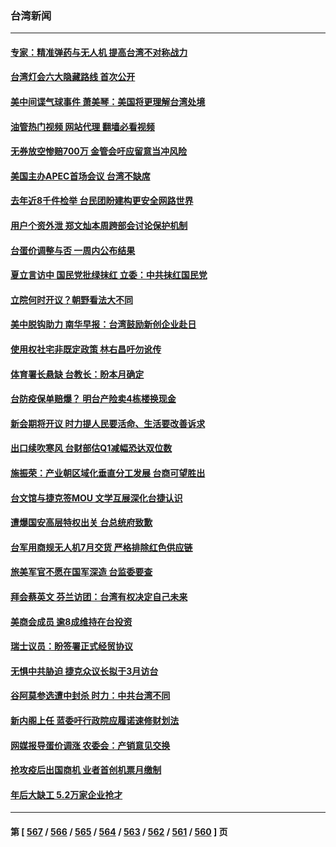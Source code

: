### 台湾新闻
---
#### [专家：精准弹药与无人机 提高台湾不对称战力](../../pages/ncid1349361/n13924544.md?02080445) 
#### [台湾灯会六大隐藏路线 首次公开](../../pages/ncid1349361/n13924628.md?02080445) 
#### [美中间谍气球事件 萧美琴：美国将更理解台湾处境](../../pages/ncid1349361/n13924682.md?02080445) 
#### [油管热门视频 网站代理 翻墙必看视频](http://138.2.39.72:81/youtube.html?epic-marker?02080445)
#### [无券放空惨赔700万 金管会吁应留意当冲风险](../../pages/ncid1349361/n13924619.md?02080445) 
#### [美国主办APEC首场会议 台湾不缺席](../../pages/ncid1349361/n13924614.md?02080445) 
#### [去年近8千件检举 台民团盼建构更安全网路世界](../../pages/ncid1349361/n13924662.md?02080445) 
#### [用户个资外泄 郑文灿本周跨部会讨论保护机制](../../pages/ncid1349361/n13924618.md?02080445) 
#### [台蛋价调整与否 一周内公布结果](../../pages/ncid1349361/n13924660.md?02080445) 
#### [夏立言访中 国民党批绿抹红 立委：中共抹红国民党](../../pages/ncid1349361/n13924636.md?02080445) 
#### [立院何时开议？朝野看法大不同](../../pages/ncid1349361/n13924624.md?02080445) 
#### [美中脱钩助力 南华早报：台湾鼓励新创企业赴日](../../pages/ncid1349361/n13924620.md?02080445) 
#### [使用权社宅非既定政策 林右昌吁勿讹传](../../pages/ncid1349361/n13924634.md?02080445) 
#### [体育署长悬缺 台教长：盼本月确定](../../pages/ncid1349361/n13924633.md?02080445) 
#### [台防疫保单赔爆？ 明台产险卖4栋楼换现金](../../pages/ncid1349361/n13924585.md?02080445) 
#### [新会期将开议 时力提人民要活命、生活要改善诉求](../../pages/ncid1349361/n13924640.md?02080445) 
#### [出口续吹寒风 台财部估Q1减幅恐达双位数](../../pages/ncid1349361/n13924589.md?02080445) 
#### [施振荣：产业朝区域化垂直分工发展 台商可望胜出](../../pages/ncid1349361/n13924587.md?02080445) 
#### [台文馆与捷克签MOU 文学互展深化台捷认识](../../pages/ncid1349361/n13924550.md?02080445) 
#### [遭爆国安高层特权出关 台总统府致歉](../../pages/ncid1349361/n13924523.md?02080445) 
#### [台军用商规无人机7月交货 严格排除红色供应链](../../pages/ncid1349361/n13924516.md?02080445) 
#### [旅美军官不愿在国军深造 台监委要查](../../pages/ncid1349361/n13924525.md?02080445) 
#### [拜会蔡英文 芬兰访团：台湾有权决定自己未来](../../pages/ncid1349361/n13924528.md?02080445) 
#### [美商会成员 逾8成维持在台投资](../../pages/ncid1349361/n13924557.md?02080445) 
#### [瑞士议员：盼签署正式经贸协议](../../pages/ncid1349361/n13924501.md?02080445) 
#### [无惧中共胁迫 捷克众议长拟于3月访台](../../pages/ncid1349361/n13924263.md?02080445) 
#### [谷阿莫参选遭中封杀 时力：中共台湾不同](../../pages/ncid1349361/n13924016.md?02080445) 
#### [新内阁上任 蓝委吁行政院应履诺速修财划法](../../pages/ncid1349361/n13923958.md?02080445) 
#### [网媒报导蛋价调涨 农委会：产销意见交换](../../pages/ncid1349361/n13923968.md?02080445) 
#### [抢攻疫后出国商机 业者首创机票月缴制](../../pages/ncid1349361/n13923997.md?02080445) 
#### [年后大缺工 5.2万家企业抢才](../../pages/ncid1349361/n13923970.md?02080445) 

---
#### 第 [ [567](./567.md?02080445) / [566](./566.md?02080445) / [565](./565.md?02080445) / [564](./564.md?02080445) / [563](./563.md?02080445) / [562](./562.md?02080445) / [561](./561.md?02080445) / [560](./560.md?02080445) ] 页
